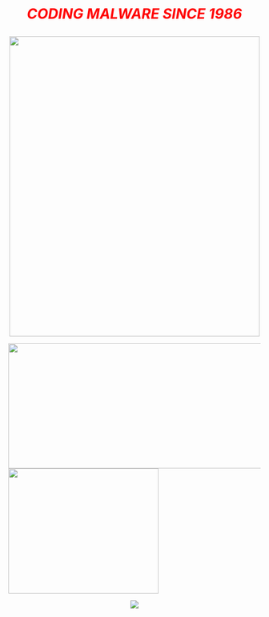 

 <h1 align="center"> <p style="color:red;"> <em><strong>CODING MALWARE SINCE 1986  </strong></em>  </p> </h1>
  <p align="center"><img src="https://media1.tenor.com/images/80c1604585f2ea5160e0a7d4a8cd3400/tenor.gif" width="500px" height="600px" /> </p> 

<img align="left" width="600" height="250cm"  src="https://github-readme-stats.vercel.app/api?username=ORCA666&show_icons=true&count_private=true&include_all_commits=true&theme=dark"/></mg><img height="250cm" width="300" src="https://github-readme-stats.vercel.app/api/top-langs/?username=ORCA666&langs_count=4&theme=dark"/></mg> 
   

   


   
<p align="center"><img src="https://visitor-badge.glitch.me/badge?page_id=page.id" /> </p> 
